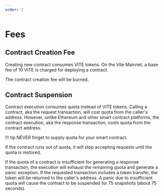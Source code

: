 ```yaml
---
order: 2
---
```


# Fees

## Contract Creation Fee

Creating new contract consumes VITE tokens. On the Vite Mainnet, a base fee of 10 VITE is charged for deploying a contract.

The contract creation fee will be burned.

## Contract Suspension

Contract execution consumes quota instead of VITE tokens. Calling a contract, aka the request transaction, will cost quota from the caller's address. However, unlike Ethereum and other smart contract platforms, the contract execution, aka the response transaction, costs quota from the contract address. 

!!! tip
    NEVER forget to supply quota for your smart contract.

If the contract runs out of quota, it will stop accepting requests until the quota is restored.

If the quota of a contract is insufficient for generating a response transaction, the execution will exhaust the remaining quota and generate a panic exception. If the requested transaction includes a token transfer, the token will be returned to the caller's address. A panic due to insufficient quota will cause the contract to be suspended for 75 snapshots (about 75 seconds).
